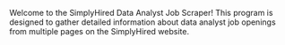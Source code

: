 Welcome to the SimplyHired Data Analyst Job Scraper! 
This program is designed to gather detailed information about data analyst job openings from multiple pages on the SimplyHired website.
